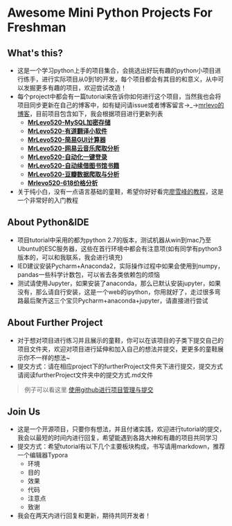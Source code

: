 # Awesome Mini Python Projects For Freshman

## What's this?

- 这是一个学习python上手的项目集合，会挑选出好玩有趣的python小项目进行练手，进行实际项目从0到1的开发，每个项目都会有其目的和意义，从中可以发掘更多有趣的项目，欢迎尝试改造！
- 每个project中都会有一篇tutorial来告诉你如何进行这个项目，当然我也会将项目同步更新在自己的博客中，如有疑问请issue或者博客留言→_→[mrlevo的博客](http://blog.csdn.net/mrlevo520/article)，目前项目包含如下，我会根据项目进行更新列表
  - [**MrLevo520-MySQL加密存储**](https://github.com/MrLevo520/Mini-Python-Project/tree/master/MrLevo520-MySQL%E5%8A%A0%E5%AF%86%E5%AD%98%E5%82%A8) 
  - [**MrLevo520-有道翻译小软件**](https://github.com/MrLevo520/Mini-Python-Project/tree/master/MrLevo520-%E6%9C%89%E9%81%93%E7%BF%BB%E8%AF%91%E5%B0%8F%E8%BD%AF%E4%BB%B6)
  - [**MrLevo520-简易GUI计算器**](https://github.com/MrLevo520/Mini-Python-Project/tree/master/MrLevo520-%E7%AE%80%E6%98%93GUI%E8%AE%A1%E7%AE%97%E5%99%A8)
  - [**MrLevo520-网易云音乐爬取分析**](https://github.com/MrLevo520/Mini-Python-Project/tree/master/MrLevo520-%E7%BD%91%E6%98%93%E4%BA%91%E9%9F%B3%E4%B9%90%E7%88%AC%E5%8F%96%E5%88%86%E6%9E%90)
  - [**MrLevo520-自动化一键登录**](https://github.com/MrLevo520/Mini-Python-Project/tree/master/MrLevo520-%E8%87%AA%E5%8A%A8%E5%8C%96%E4%B8%80%E9%94%AE%E7%99%BB%E5%BD%95)
  - [**MrLevo520-自动续借图书馆书籍**](https://github.com/MrLevo520/Mini-Python-Project/tree/master/MrLevo520-%E8%87%AA%E5%8A%A8%E7%BB%AD%E5%80%9F%E5%9B%BE%E4%B9%A6%E9%A6%86%E4%B9%A6%E7%B1%8D)
  - [**MrLevo520-豆瓣数据爬取与分析**](https://github.com/MrLevo520/Mini-Python-Project/tree/master/MrLevo520-%E8%B1%86%E7%93%A3%E6%95%B0%E6%8D%AE%E7%88%AC%E5%8F%96%E4%B8%8E%E5%88%86%E6%9E%90)
  - [**Mrlevo520-618价格分析**](https://github.com/MrLevo520/Mini-Python-Project/tree/master/Mrlevo520-618%E4%BB%B7%E6%A0%BC%E5%88%86%E6%9E%90)
- 关于纯小白，没有一点语言基础的童鞋，希望你好好看完[廖雪峰的教程](https://www.liaoxuefeng.com/wiki/001374738125095c955c1e6d8bb493182103fac9270762a000)，这是一个非常好的入门教程




## About Python&IDE

- 项目tutorial中采用的都为python 2.7的版本，测试机器从win到mac乃至Ubuntu的ESC服务器，这些在首行环境中都会有注意项(如有同学有python3版本的，可以和我联系，我会进行填充)
- IED建议安装Pycharm+Anaconda2，实际操作过程中如果会使用到numpy，pandas一些科学计数包，可以省去各类依赖包的烦恼
- 测试请使用Jupyter，如果安装了anaconda，那么已默认安装jupyter，如果没有，那么请自行安装，这是一个web的ipython，你用就好了，走过很多弯路最后聚齐这三个宝贝Pycharm+anaconda+jupyter，请直接进行尝试




## About Further Project

- 对于想对项目进行练习并且展示的童鞋，你可以在该项目的子类下提交自己的项目文件夹，欢迎对项目进行延伸和加入自己的想法并提交，更更多的童鞋展示你不一样的想法~
- 提交方式：请在相应project下的furtherProject文件夹下进行提交，提交方式请阅读furtherProject文件夹中的提交方式.md文件

> 例子可以看这里 [使用github进行项目管理与提交](https://github.com/MrLevo520/Mini-Python-Project/blob/master/MrLevo520-%E4%BD%BF%E7%94%A8Git%E5%AF%B9%E8%87%AA%E5%B7%B1%E9%A1%B9%E7%9B%AE%E8%BF%9B%E8%A1%8C%E7%AE%A1%E7%90%86/Tutorial_%E4%BD%BF%E7%94%A8Git%E5%AF%B9%E8%87%AA%E5%B7%B1%E9%A1%B9%E7%9B%AE%E8%BF%9B%E8%A1%8C%E7%AE%A1%E7%90%86.md)






## Join Us

- 这是一个开源项目，只要你有想法，并且付诸实践，欢迎进行tutorial的提交，我会以最短的时间内进行回复，希望能遇到各路大神和有趣的项目共同学习
- 提交方式：希望tutorial有以下几个主要板块构成，书写请用markdown，推荐一个编辑器Typora
  - 环境
  - 目的
  - 效果
  - 代码
  - 注意点
  - 致谢
- 我会在两天内进行回复和更新，期待共同开发者！
